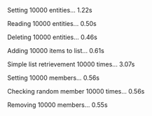 Setting 10000 entities... 1.22s

Reading 10000 entities... 0.50s

Deleting 10000 entities... 0.46s

Adding 10000 items to list... 0.61s

Simple list retrievement 10000 times... 3.07s

Setting 10000 members... 0.56s

Checking random member 10000 times... 0.56s

Removing 10000 members... 0.55s
